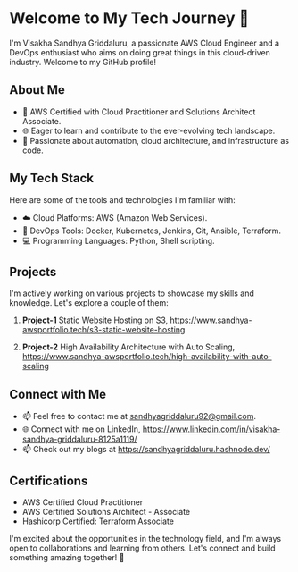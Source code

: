 # Welcome to My Tech Journey 👋

I'm Visakha Sandhya Griddaluru, a passionate AWS Cloud Engineer and a DevOps enthusiast who aims on doing great things in this cloud-driven industry.  Welcome to my GitHub profile!


## About Me

- 💼 AWS Certified with Cloud Practitioner and Solutions Architect Associate.
- 🌐 Eager to learn and contribute to the ever-evolving tech landscape.
- 🌟 Passionate about automation, cloud architecture, and infrastructure as code.


## My Tech Stack

Here are some of the tools and technologies I'm familiar with:

- ☁️ Cloud Platforms: AWS (Amazon Web Services).
- 🚀 DevOps Tools: Docker, Kubernetes, Jenkins, Git, Ansible, Terraform.
- 💻 Programming Languages: Python, Shell scripting.



## Projects

I'm actively working on various projects to showcase my skills and knowledge. Let's explore a couple of them:

1. **Project-1**
   Static Website Hosting on S3, https://www.sandhya-awsportfolio.tech/s3-static-website-hosting

2. **Project-2**
    High Availability Architecture with Auto Scaling, https://www.sandhya-awsportfolio.tech/high-availability-with-auto-scaling


## Connect with Me

- 📫 Feel free to contact me at sandhyagriddaluru92@gmail.com.
- 🌐 Connect with me on LinkedIn, https://www.linkedin.com/in/visakha-sandhya-griddaluru-8125a1119/
- 📫 Check out my blogs at https://sandhyagriddaluru.hashnode.dev/

## Certifications

- AWS Certified Cloud Practitioner
- AWS Certified Solutions Architect - Associate
- Hashicorp Certified: Terraform Associate

I'm excited about the opportunities in the technology field, and I'm always open to collaborations and learning from others. Let's connect and build something amazing together! 🚀
